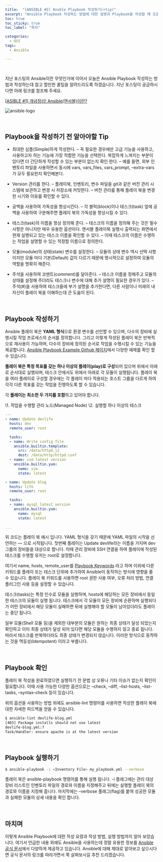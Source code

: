```yaml
---
title:  "[ANSIBLE #2] Ansble Playbook 작성하기(+tip)"
excerpt: "Ansible Playbook 작성하는 방법에 대한 설명과 Playbook을 작성할 때 도움이 되는 소소한 팁"
toc: true
toc_sticky: true
toc_label: "목차"

categories:
  - OSS
tags:
  - Ansible

---
```


<p>&nbsp;</p>

지난 포스팅의 Ansible이란 무엇인가에 이어서 오늘은 Ansible Playbook 작성하는 방법과 작성하는데 참고 할만한 꿀팁을 알려드리도록 하겠습니다. 지난 포스팅이 궁금하시다면 아래 링크를 참조해 주세요.



[[ASIBLE #1\] 개념정리! Ansible(앤서블)이란?](https://onestep-log.com/oss/what-is-ansible/)

![ansible-logo](https://drive.google.com/uc?export=view&id=1RcCRpM-djzrok3m0e470iAhU7uGL1ocs)

<p>&nbsp;</p>

## Playbook을 작성하기 전 알아야할 Tip

- 최대한 심플(Simple)하게 작성한다.
  – 꼭 필요한 경우에만 고급 기능을 사용하고, 사용하고자 하는 기능에 가장 적합한 기능을 선택한다. 복잡하게 느껴지는 부분이 있다면 더 간단하게 작성할 수 있는 부분이 없는지 확인 한다.
  – 예를 들면, 외부 인벤토리 파일을 사용하면서 동시에 vars, vars_files, vars_prompt, –extra-vars가 모두 필요한지 확인해본다.

- Version 관리를 한다.
  – 플레이북, 인벤토리, 변수 파일을 git과 같은 버전 관리 시스템에 보관하고 변경 시 저장소에 커밋한다.
  – 버전 관리를 통해 플레이 북을 변경한 시기와 이유를 확인할 수 있다.

- 공백을 사용하여 가독성을 향상시킨다.
  – 각 블럭(block)이나 테스크(task) 앞에 공백을 사용하여 구분해주면 플레이 북의 가독성을 향상시킬 수 있다.

- 테스크(task)의 이름을 항상 정의해 준다.
  – 테스크의 이름을 정의해 주는 것은 필수 사항은 아니지만 매우 유용한 옵션이다. 앤서블 플레이북 실행시 출력되는 화면에서 현재 실행되고 있는 테스크 이름을 확인할 수 있다. 
  – 이때 테스크의 이름은 수행하는 작업을 설명할 수 있는 적정할 이름으로 정의한다.

- 모듈(module)의 상태(state) 변수를 설정한다.
  – 모듈의 상태 변수 역시 선택 사항이지만 모듈 마다 기본(Default) 값이 다르기 때문에 명시적으로 설정하여 모듈의 역할을 명확히 해준다.

- 주석을 사용하여 코멘트(comment)를 달아준다.
  – 테스크 이름을 정해주고 모듈의 상태를 설정해 주더라도 테스크나 변수에 대해 추가 설명이 필요한 경우가 있다.
  – 주석(#)을 사용하여 테스크들에 부가 설명을 추가한다면, 다른 사람이나 미래의 내 자신이 플레이 북을 이해하는데 큰 도움이 된다.

<p>&nbsp;</p>

## Playbook 작성하기

Ansible 플레이 북은 **YAML 형식**으로 환경 변수를 선언할 수 있으며, 다수의 장비에 실행시킬 작업 프로세스의 순서를 정의합니다. 그리고 이렇게 작성된 플레이 북은 반복적으로 재사용이 가능하며, 다수의 장비에 정의된 순서로 작업을 수행시킬 수 있는 기능을 제공합니다. [Ansible Playbook Example Github 페이지](https://github.com/ansible/ansible-examples)에서 다양한 예제를 확인 할 수 있습니다.  

**플레이 북은 특정 목표를 갖는 하나 이상의 플레이(play)로 구성**되어 있으며 위에서 아래로 순서대로 실행되며, 테스크 안에서도 위에서 아래로 각 모듈이 실행됩니다. 플레이 북을 여러 플레이로 구성할 경우에는 각 플레이 마다 적용되는 호스트 그룹을 다르게 하여 각각 다른 목표를 갖는 작업을 진행하도록 할 수 있습니다.  

각 **플레이는 최소한 두 가지를 포함**하고 있어야 합니다.  

\1. 작업을 수행할 관리 노드(Managed Node)
\2. 실행할 하나 이상의 테스크

```yaml
---
- name: Update devlife
  hosts: dev
  remote_user: root

  tasks:
  - name: Write config file
    ansible.builtin.template:
      src: /data/httpd.j2
      dest: /data/http/httpd.conf
  - name: vim latest version
    ansible.builtin.yum:
      name: vim
      state: latest

- name: Update blog
  hosts: life
  remote_user: root

  tasks:
  - name: mysql latest version
    ansible.builtin.yum:
      name: mysql
      state: latest
     
...
```

  

위 코드는 플레이 북 예시 입니다. YAML 형식을 갖기 때문에 YAML 파일의 시작을 선언하는 — 으로 시작됩니다. 첫번째 플레이는 Update devlife라는 이름을 가지며 dev 그룹의 장비들을 대상으로 합니다. 이때 관리 장비에 SSH 연결을 하여 플레이에 작성된 테스크를 수행할 유저는 root로 설정합니다.   

여기서 name, hosts, remote_user를 [Playbook Keywords](https://docs.ansible.com/ansible/latest/reference_appendices/playbooks_keywords.html#playbook-keywords) 라고 하며 이외에 다른 키워드를 플레이 또는 테스크 단위에 추가하여 Ansible이 동작하는 방식에 영향을 줄 수 있습니다. 플레이 북 키워드를 사용하면 root 권한 사용 여부, 오류 처리 방법, 연결 플러그인 사용 등을 설정할 수 있습니다.  



테스크(tasks)는 특정 인수로 모듈을 실행하며, hosts에 해당하는 모든 장비에서 동일한 테스크의 모듈이 실행 됩니다. 테스크에서 각 모듈이 모든 장비에 순환하며 실행되다가 어떤 장비에서 해당 모듈이 실패하면 뒤에 실행해야 할 모듈이 남아있더라도 플레이는 중단 됩니다.  

일부 모듈(Shell 모듈 등)을 제외한 대부분의 모듈은 원하는 최종 상태가 달성 되었는지 확인하고 이미 최종 상태가 달성 되어 있다면 해당 모듈을 수행하지 않고 종료 됩니다. 따라서 테스크를 반복하더라도 최종 상태가 변경되지 않습니다. 이러한 방식으로 동작하는 것을 멱등성(Idempotent) 이라고 부릅니다.  

<p>&nbsp;</p>

## Playbook 확인

플레이 북 작성을 완료하였으면 실행하기 전 문법 상 오류나 기타 이슈가 없는지 확인이 필요합니다. 이때 사용 가능한 다양한 옵션으로는 –check, –diff, –list-hosts, –list-tasks, –syntax-check 등이 있습니다.  

위의 옵션을 사용하는 방법 외에도 ansible-lint 명령어를 사용하면 작성한 플레이 북에 대한 자세한 피드백을 얻을 수 있습니다.  

```bash
$ ansible-lint devlife-blog.yml
[403] Package installs should not use latest
devlife-blog.yml:7
Task/Handler: ensure apache is at the latest version
```

<p>&nbsp;</p>

## Playbook 실행하기

```bash
$ ansible-playbook -i <Inventory File> my_playbook.yml --verbose
```

플레이 북은 ansible-playbook 명령어를 통해 실행 됩니다. -i 플래그에는 관리 대상 장비 리스트인 인벤토리 파일의 경로와 이름을 지정해주고 뒤에는 실행할 플레이 북의 경로와 이름을 지정해 줍니다. 마지막에는 –verbose 플래그(flag)를 붙여 성공한 모듈과 실패한 모듈의 상세 내용을 확인 합니다.  

<p>&nbsp;</p>

## 마치며

이렇게 Ansible Playbook에 대한 작성 요령과 작성 방법, 실행 방법까지 알아 보았습니다. 여기서 언급한 내용 외에도 Ansible을 사용하는데 정말 유용한 정보를 [Ansible 공식 문서](https://docs.ansible.com/ansible/latest/user_guide/index.html#writing-tasks-plays-and-playbooks)에서 다양하게 제공하고 있습니다. Ansible에 대해 제대로 알아보고 싶으시다면 공식 문서의 링크를 따라가면서 쭉 살펴보시길 추천 드리겠습니다.  

